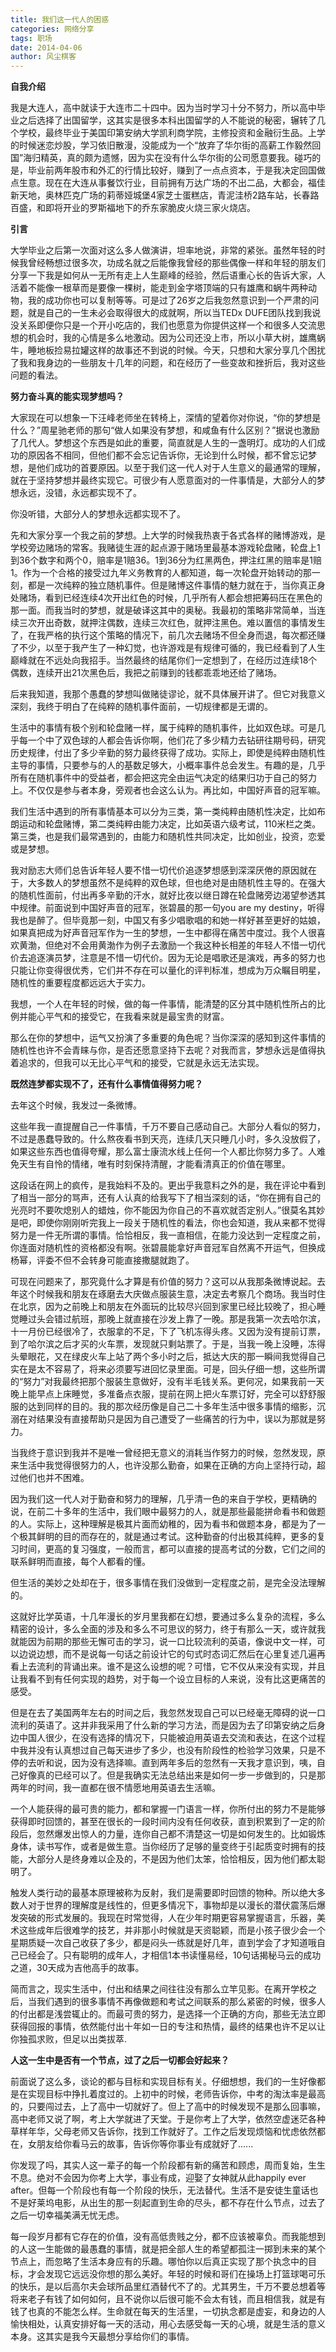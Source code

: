 ```yaml
---
title: 我们这一代人的困惑
categories: 网络分享
tags: 职场
date: 2014-04-06 
author: 风尘棋客
---
```


**自我介绍**

我是大连人，高中就读于大连市二十四中。因为当时学习十分不努力，所以高中毕业之后选择了出国留学，这其实是很多本科出国留学的人不能说的秘密，辗转了几个学校，最终毕业于美国印第安纳大学凯利商学院，主修投资和金融衍生品。上学的时候迷恋炒股，学习依旧散漫，没能成为一个“放弃了华尔街的高薪工作毅然回国”海归精英，真的颇为遗憾，因为实在没有什么华尔街的公司愿意要我。碰巧的是，毕业前两年股市和外汇的行情比较好，赚到了一点点资本，于是我决定回国做点生意。现在在大连从事餐饮行业，目前拥有万达广场的不出二品，大都会，福佳新天地，奥林匹克广场的莉蒂娅城堡4家芝士蛋糕店，青泥洼桥2路车站，长春路百盛，和即将开业的罗斯福地下的乔东家脆皮火烧三家火烧店。

**引言**

大学毕业之后第一次面对这么多人做演讲，坦率地说，非常的紧张。虽然年轻的时候我曾经畅想过很多次，功成名就之后能像我曾经的那些偶像一样和年轻的朋友们分享一下我是如何从一无所有走上人生巅峰的经验，然后语重心长的告诉大家，人活着不能像一根草而是要像一棵树，能走到金字塔顶端的只有雄鹰和蜗牛两种动物，我的成功你也可以复制等等。可是过了26岁之后我忽然意识到一个严肃的问题，就是自己的一生未必会取得很大的成就啊，所以当TEDx DUFE团队找到我说没关系即便你只是一个开小吃店的，我们也愿意为你提供这样一个和很多人交流思想的机会时，我的心情是多么地激动。因为公司还没上市，所以小草大树，雄鹰蜗牛，睡地板捡易拉罐这样的故事还不到说的时候。今天，只想和大家分享几个困扰了我和我身边的一些朋友十几年的问题，和在经历了一些变故和挫折后，我对这些问题的看法。

**努力奋斗真的能实现梦想吗？**

大家现在可以想象一下汪峰老师坐在转椅上，深情的望着你对你说，“你的梦想是什么？”周星驰老师的那句“做人如果没有梦想，和咸鱼有什么区别？”据说也激励了几代人。梦想这个东西是如此的重要，简直就是人生的一盏明灯。成功的人们成功的原因各不相同，但他们都不会忘记告诉你，无论到什么时候，都不曾忘记梦想，是他们成功的首要原因。以至于我们这一代人对于人生意义的最通常的理解，就在于坚持梦想并最终实现它。可很少有人愿意面对的一件事情是，大部分人的梦想永远，没错，永远都实现不了。

你没听错，大部分人的梦想永远都实现不了。

先和大家分享一个我之前的梦想。上大学的时候我热衷于各式各样的赌博游戏，是学校旁边赌场的常客。我赌徒生涯的起点源于赌场里最基本游戏轮盘赌，轮盘上1到36个数字和两个0，赔率是1赔36。1到36分为红黑两色，押注红黑的赔率是1赔1。作为一个合格的接受过九年义务教育的人都知道，每一次轮盘开始转动的那一刻，都是一次纯粹的独立随机事件。但是赌博这件事情的魅力就在于，当你真正身处赌场，看到已经连续4次开出红色的时候，几乎所有人都会想把筹码压在黑色的那一面。而我当时的梦想，就是破译这其中的奥秘。我最初的策略非常简单，当连续三次开出奇数，就押注偶数，连续三次红色，就押注黑色。难以置信的事情发生了，在我严格的执行这个策略的情况下，前几次去赌场不但全身而退，每次都还赚了不少，以至于我产生了一种幻觉，也许游戏是有规律可循的，我已经看到了人生巅峰就在不远处向我招手。当然最终的结尾你们一定想到了，在经历过连续18个偶数，连续开出21次黑色后，我把之前赚到的钱都乖乖地还给了赌场。

后来我知道，我那个愚蠢的梦想叫做赌徒谬论，就不具体展开讲了。但它对我意义深刻，我终于明白了在纯粹的随机事件面前，一切规律都是无谓的。

生活中的事情有极个别和轮盘赌一样，属于纯粹的随机事件，比如双色球。可是几乎每一个中了双色球的人都会告诉你啊，他们花了多少精力去钻研往期号码，研究历史规律，付出了多少辛勤的努力最终获得了成功。实际上，即使是纯粹由随机性主导的事情，只要参与的人的基数足够大，小概率事件总会发生。有趣的是，几乎所有在随机事件中的受益者，都会把这完全由运气决定的结果归功于自己的努力上。不仅仅是参与者本身，旁观者也会这么认为。再比如，中国好声音的冠军嘛。

我们生活中遇到的所有事情基本可以分为三类，第一类纯粹由随机性决定，比如布朗运动和轮盘赌博，第二类纯粹由能力决定，比如英语六级考试，110米栏之类。第三类，也是我们最常遇到的，由能力和随机性共同决定，比如创业，投资，恋爱或是梦想。

我对励志大师们总告诉年轻人要不惜一切代价追逐梦想感到深深厌倦的原因就在于，大多数人的梦想虽然不是纯粹的双色球，但也绝对是由随机性主导的。在强大的随机性面前，付出再多辛勤的汗水，就好比夜以继日蹲在轮盘赌旁边渴望参透其中规律。前面说到中国好声音的冠军，张碧晨的那一句you are my destiny，听得我也是醉了。但毕竟那一刻，中国又有多少唱歌唱的和她一样好甚至更好的姑娘，如果真把成为好声音冠军作为一生的梦想，一生中都得在痛苦中度过。我个人很喜欢黄渤，但绝对不会用黄渤作为例子去激励一个我这种长相差的年轻人不惜一切代价去追逐演员梦，注意是不惜一切代价。因为无论是唱歌还是演戏，再多的努力也只能让你变得很优秀，它们并不存在可以量化的评判标准，想成为万众瞩目明星，随机性的重要程度都远远大于实力。

我想，一个人在年轻的时候，做的每一件事情，能清楚的区分其中随机性所占的比例并能心平气和的接受它，在我看来就是最宝贵的财富。

那么在你的梦想中，运气又扮演了多重要的角色呢？当你深深的感知到这件事情的随机性也许不会青睐与你，是否还愿意坚持下去呢？对我而言，梦想永远是值得执着追求的，但我可以无比心平气和的接受，它就是永远无法实现。

**既然连梦都实现不了，还有什么事情值得努力呢？**

去年这个时候，我发过一条微博。

这些年我一直提醒自己一件事情，千万不要自己感动自己。大部分人看似的努力，不过是愚蠢导致的。什么熬夜看书到天亮，连续几天只睡几小时，多久没放假了，如果这些东西也值得夸耀，那么富士康流水线上任何一个人都比你努力多了。人难免天生有自怜的情绪，唯有时刻保持清醒，才能看清真正的价值在哪里。

这段话在网上的疯传，是我始料不及的。更出乎我意料之外的是，我在评论中看到了相当一部分的骂声，还有人认真的给我写下了相当深刻的话，“你在拥有自己的光亮时不要吹熄别人的蜡烛，你不能因为你自己的不喜欢就否定别人。”很莫名其妙是吧，即使你刚刚听完我上一段关于随机性的看法，你也会知道，我从来都不觉得努力是一件无所谓的事情。恰恰相反，我一直相信，在能力没达到一定程度之前，你连面对随机性的资格都没有啊。张碧晨能拿好声音冠军自然离不开运气，但换成杨幂，评委不但不会转身可能直接撒腿就跑了。

可现在问题来了，那究竟什么才算是有价值的努力？这可以从我那条微博说起。去年这个时候我和朋友在琢磨去大庆做点服装生意，决定去考察几个商场。我当时住在北京，因为之前晚上和朋友在外面玩的比较尽兴回到家里已经比较晚了，担心睡觉睡过头会错过航班，那晚上就直接在沙发上靠了一晚。那是我第一次去哈尔滨，十一月份已经很冷了，衣服拿的不足，下了飞机冻得头疼。又因为没有提前订票，到了哈尔滨之后才买的火车票，发现就只剩站票了。于是，当我一晚上没睡，冻得头晕眼花，又在绿皮火车上站了两个多小时之后，抵达大庆的那一瞬间我觉得自己实在是太不容易了，将来必须要写进回忆录里面。可是，回头仔细一想，这些所谓的“努力”对我最终把那个服装生意做好，没有半毛钱关系。更何况，如果我前一天晚上能早点上床睡觉，多准备点衣服，提前在网上把火车票订好，完全可以舒舒服服的达到同样的目的。‍我的那次经历像是自己二十多年生活中很多事情的缩影，沉溺在对结果没有直接帮助只是因为自己遭受了一些痛苦的行为中，误以为那就是努力。

当我终于意识到我并不是唯一曾经把无意义的消耗当作努力的时候，忽然发现，原来生活中我觉得很努力的人，也许没那么勤奋，如果在正确的方向上坚持行动，超过他们也并不困难。

因为我们这一代人对于勤奋和努力的理解，几乎清一色的来自于学校，更精确的说，在前二十多年的生活中，我们眼中最努力的人，就是那些最能拼命看书和做题的人。实际上，这种理解是极其片面而幼稚的，因为看书和做题本身，都是为了一个极其鲜明的目的而存在的，就是通过考试。这种勤奋的付出极其纯粹，更多的复习时间，更高的复习强度，一般而言，都可以直接的提高考试的分数，它们之间的联系鲜明而直接，每个人都看的懂。‍

但生活的美妙之处却在于，很多事情在我们没做到一定程度之前，是完全没法理解的。

这就好比学英语，十几年漫长的岁月里我都在幻想，要通过多么复杂的流程，多么精密的设计，多么全面的涉及和多么不可思议的努力，终于有那么一天，或许就我就能因为前期的那些无懈可击的学习，说一口比较流利的英语，像说中文一样，可以边说边想，而不是说每一句话之前设计它的句式时态词汇然后在心里复述几遍再看上去流利的背诵出来。谁不是这么设想的呢？可惜，它不仅从来没有实现，并且让我看不到有任何实现的趋势，对于每一个设立目标的人来说，没有比这更痛苦的感受。

但是在去了美国两年左右的时间之后，我忽然发现自己可以已经毫无障碍的说一口流利的英语了。这并非我采用了什么新的学习方法，而是因为去了印第安纳之后身边中国人很少，在没有选择的情况下，只能被迫用英语去交流和表达，在这个过程中我并没有认真想过自己每天进步了多少，也没有阶段性的检验学习效果，只是不停的去听和说，因为没有选择嘛。直到两年多后的忽然有一天我才意识到，咦，自己好像真的已经可以了。但是我确实无法总结出来是如何一步一步做到的，只是那两年的时间，我一直都在很不情愿地用英语去生活嘛。

一个人能获得的最可贵的能力，都和掌握一门语言一样，你所付出的努力不是能够获得即时回馈的，甚至在很长的一段时间内没有任何收获，直到积累到了一定的阶段后，忽然爆发出惊人的力量，连你自己都不清楚这一切是如何发生的。比如锻炼身体，读书写作，或者是做生意。当你经历了足够的量变终于引起质变时拥有的技能，大部分人是终身难以企及的，不是因为他们太笨，恰恰相反，因为他们都太聪明了。

触发人类行动的最基本原理被称为反射，我们是需要即时回馈的物种。所以绝大多数人对于世界的理解度是线性的，但更多情况下，事物却是以漫长的潜伏震荡后爆发突破的形式发展的。我现在时常觉得，人在少年时期更容易掌握语言，乐器，美术这些成年后很难学的技艺，并非那小时候就是天资聪颖，而是小孩子很少会一个星期质疑一次自己收获了多少，都是闷头一练就是好几年，直到学会了才知道哦自己已经会了。只有聪明的成年人，才相信1本书读懂易经，10句话揭秘马云的成功之道，30天成为吉他高手的故事。

简而言之，现实生活中，付出和结果之间往往没有那么立竿见影。在离开学校之后，当我们遇到的很多事情不再像做题和考试之间联系的那么紧密的时候，很多人的付出都是浅尝辄止的。而最可贵的努力，是选择一个正确的方向，那些无法立即获得回报的事情，依然能付出十年如一日的专注和热情，最终的结果也许不足以让你独孤求败，但足以出类拔萃.

**人这一生中是否有一个节点，过了之后一切都会好起来？**

前面说了这么多，谈论的都与目标和实现目标有关。仔细想想，我们的一生好像都是在实现目标中挣扎着度过的。上初中的时候，老师告诉你，中考的淘汰率是最高的，只要闯过去，上了高中一切就好了。但上了高中的时候发现不是那么回事嘛，高中老师又说了啊，考上大学就进了天堂。于是你考上了大学，依然空虚迷茫各种草样年华，父母老师又告诉你，找到工作就好了。工作之后发现烦恼和忧虑依然都在，女朋友给你看马云的故事，告诉你等你事业有成就好了......

你发现了吗，其实人这一辈子的每一个阶段都有新的痛苦和顾虑，周而复始，生生不息。绝对不会因为你考上大学，事业有成，迎娶了女神就从此happily ever after。但每一个阶段也有每一个阶段的快乐，无法替代。生活不是安徒生童话也不是好莱坞电影，从出生的那一刻起直到生命的尽头，都不存在什么节点，过去了之后一切幸福美满无忧无虑。

每一段岁月都有它存在的价值，没有高低贵贱之分，都不应该被辜负。而我能想到的人这一生能做的最愚蠢的事情，就是把全部人生的希望都孤注一掷到未来的某个节点上，而忽略了生活本身应有的乐趣。哪怕你以后真正实现了那个执念中的目标，才会发现它远远没你想的那么美好。年轻的时候和哥们在操场上打篮球喝可乐的快乐，是以后高尔夫会球所品里红酒替代不了的。尤其男生，千万不要总想着等将来老子有钱了如何如何，且不说你以后很可能不会太有钱，而且相信我，就是有钱了也真的不能怎么样。生命就在每天的生活里，一切执念都是虚妄，和身边的人愉快相处，认真安排好每一天的活动，用心去感受每一天的心境，就是生活的意义本身。这其实是我今天最想分享给你们的事情。

